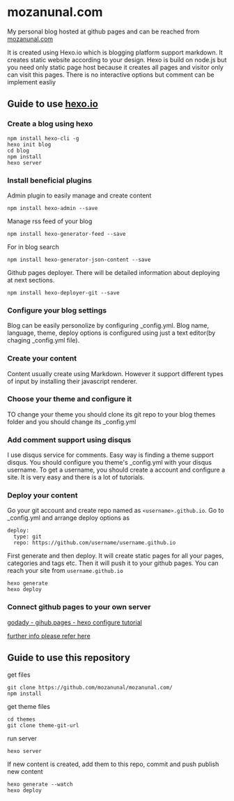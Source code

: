 # mozanunal.com
My personal blog hosted at github pages and can be reached from [mozanunal.com](http://www.mozanunal.com)

It is created using Hexo.io which is blogging platform support markdown. It creates static website according to your design. Hexo is build on node.js but you need only static page host because it creates all pages and visitor only can visit this pages.
There is no interactive options but comment can be implement easliy

## Guide to use [hexo.io](hexo.io)

### Create a blog using hexo

```
npm install hexo-cli -g
hexo init blog
cd blog
npm install
hexo server
```

### Install beneficial plugins

Admin plugin to easily manage and create content
```
npm install hexo-admin --save
```

Manage rss feed of your blog
```
npm install hexo-generator-feed --save
```

For in blog search
```
npm install hexo-generator-json-content --save
```

Github pages deployer. There will be detailed information about deploying at next sections. 
```
npm install hexo-deployer-git --save
```
### Configure your blog settings

Blog can be easily personolize by configuring _config.yml. Blog name, language, theme, deploy options is configured using just a text editor(by chaging _config.yml file).

### Create your content

Content usually create using Markdown. However it support different types of input by installing their javascript renderer. 

### Choose your theme and configure it

TO change your theme you should clone its git repo to your blog themes folder and you should change its _config.yml

### Add comment support using disqus

I use disqus service for comments. Easy way is finding a theme support disqus. You should configure you theme's _config.yml with your disqus username. To get a username, you should create a account and configure a site. It is very easy and there is a lot of tutorials.

### Deploy your content
Go your git account and create repo named as `<username>.github.io`. Go to _config.yml and arrange deploy options as
```
deploy:
  type: git
  repo: https://github.com/username/username.github.io
```
First generate and then deploy. It will create static pages for all your pages, categories and tags etc. Then it will push it to your github pages. You can reach your site from `username.github.io`
```
hexo generate
hexo deploy
```

### Connect github pages to your own server
[godady - gihub.pages - hexo configure tutorial](https://medium.com/@kswanie21/how-to-set-up-godaddy-domain-with-github-pages-a9300366c7b)

[further info please refer here](https://help.github.com/articles/using-a-custom-domain-with-github-pages/)

## Guide to use this repository
get files
```
git clone https://github.com/mozanunal/mozanunal.com/
npm install
```
get theme files
```
cd themes
git clone theme-git-url
```
run server

```
hexo server
```

If new content is created, add them to this repo, commit and push publish new content 
```
hexo generate --watch
hexo deploy
```











